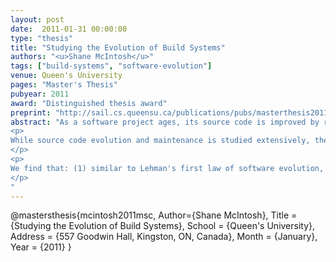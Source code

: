 ```yaml
---
layout: post
date:  2011-01-31 00:00:00
type: "thesis"
title: "Studying the Evolution of Build Systems"
authors: "<u>Shane McIntosh</u>"
tags: ["build-systems", "software-evolution"]
venue: Queen's University
pages: "Master's Thesis"
pubyear: 2011
award: "Distinguished thesis award"
preprint: "http://sail.cs.queensu.ca/publications/pubs/masterthesis2011_mcintosh.pdf"
abstract: "As a software project ages, its source code is improved by refining existing features, adding new ones, and fixing bugs. Software developers can attest that such changes often require accompanying changes to the infrastructure that converts source code into executable software packages, i.e., the build system. Intuition suggests that these build system changes slow down development progress by diverting developer focus away from making improvements to the source code.
<p>
While source code evolution and maintenance is studied extensively, there is little work that focuses on the build system. In this thesis, we empirically study the static and dynamic evolution of build system complexity in proprietary and open source projects. To help counter potential bias of the study, 13 projects with different sizes, domains, build technologies, and release strategies were selected for examination, including Eclipse, Linux, Mozilla, and JBoss.
</p>
<p>
We find that: (1) similar to Lehman's first law of software evolution, Java build system specifications tend to grow unless explicit effort is invested into restructuring them, (2) the build system accounts for up to 31% of the code files in a project, and (3) up to 27% of source code related development tasks require build maintenance. Project managers should include build maintenance effort of this magnitude in their project planning and budgeting estimations.
</p>
"
---
```

@mastersthesis{mcintosh2011msc,
	Author={Shane McIntosh},
	Title = {Studying the Evolution of Build Systems},
	School = {Queen's University},
	Address = {557 Goodwin Hall, Kingston, ON, Canada},
	Month = {January},
	Year = {2011}
}
